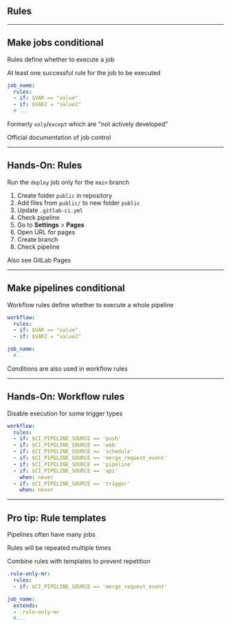 <!-- .slide: id="gitlab_rules" class="vertical-center" -->

<i class="fa-duotone fa-book-section fa-8x fa-duotone-colors" style="float: right; color: grey;"></i>

## Rules

---

## Make jobs conditional

Rules [](https://docs.gitlab.com/ee/ci/yaml/#rules) define whether to execute a job

At least one successful rule for the job to be executed

```yaml
job_name:
  rules:
  - if: $VAR == "value"
  - if: $VAR2 = "value2"
  # ...
```

Formerly `only`/`except` [](https://docs.gitlab.com/ee/ci/yaml/#only--except) which are "not actively developed"

Official documentation of job control [](https://docs.gitlab.com/ee/ci/jobs/job_control.html)

---

## Hands-On: Rules

Run the `deploy` job only for the `main` branch

1. Create folder `public` in repository
1. Add files from `public/` to new folder `public`
1. Update `.gitlab-ci.yml`
1. Check pipeline
1. Go to **Settings** > **Pages**
1. Open URL for pages
1. Create branch
1. Check pipeline

Also see GitLab Pages [](https://docs.gitlab.com/ee/user/project/pages/index.html)

---

## Make pipelines conditional

Workflow rules [](https://docs.gitlab.com/ee/ci/yaml/#workflow) define whether to execute a whole pipeline

```yaml
workflow:
  rules:
  - if: $VAR == "value"
  - if: $VAR2 = "value2"

job_name:
  #...
```

Conditions are also used in workflow rules 

---

## Hands-On: Workflow rules

Disable execution for some trigger types

```yaml
workflow:
  rules:
  - if: $CI_PIPELINE_SOURCE == 'push'
  - if: $CI_PIPELINE_SOURCE == 'web'
  - if: $CI_PIPELINE_SOURCE == 'schedule'
  - if: $CI_PIPELINE_SOURCE == 'merge_request_event'
  - if: $CI_PIPELINE_SOURCE == 'pipeline'
  - if: $CI_PIPELINE_SOURCE == 'api'
    when: never
  - if: $CI_PIPELINE_SOURCE == 'trigger'
    when: never
```

---

## Pro tip: Rule templates

Pipelines often have many jobs

Rules will be repeated multiple times

Combine rules with templates to prevent repetition

```yaml
.rule-only-mr:
  rules:
  - if: $CI_PIPELINE_SOURCE == 'merge_request_event'

job_name:
  extends:
  - .rule-only-mr
  #...
```
